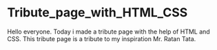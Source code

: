 # Tribute_page_with_HTML_CSS
Hello everyone.
Today i made a tribute page with the help of HTML and CSS.
This tribute page is a tribute to my inspiration Mr. Ratan Tata.
